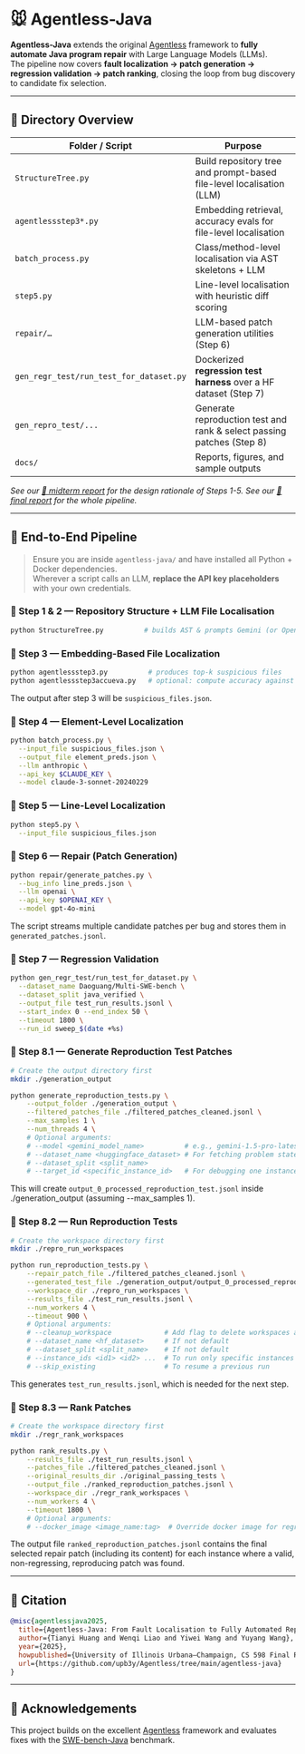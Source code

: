 # 🐭 Agentless-Java

**Agentless-Java** extends the original [Agentless](https://github.com/OpenAutoCoder/Agentless) framework to **fully automate Java program repair** with Large Language Models (LLMs).  
The pipeline now covers **fault localization → patch generation → regression validation → patch ranking**, closing the loop from bug discovery to candidate fix selection.

---

## 📁 Directory Overview

| Folder / Script | Purpose |
|-----------------|---------|
| `StructureTree.py` | Build repository tree and prompt-based file-level localisation (LLM) |
| `agentlessstep3*.py` | Embedding retrieval, accuracy evals for file-level localisation |
| `batch_process.py` | Class/​method-level localisation via AST skeletons + LLM |
| `step5.py` | Line-level localisation with heuristic diff scoring |
| `repair/…` | LLM-based patch generation utilities (Step 6) |
| `gen_regr_test/run_test_for_dataset.py` | Dockerized **regression test harness** over a HF dataset (Step 7) |
| `gen_repro_test/...` | Generate reproduction test and rank & select passing patches (Step 8) |
| `docs/` | Reports, figures, and sample outputs |

*See our [📄 midterm report](agentless-java/Agentless-Java_MidtermReport.pdf) for the design rationale of Steps 1-5.*
*See our [📄 final report](agentless-java/Agentless-Java_FinalReport.pdf) for the whole pipeline.*

---

## 🚀 End-to-End Pipeline

> Ensure you are inside `agentless-java/` and have installed all Python + Docker dependencies.  
> Wherever a script calls an LLM, **replace the API key placeholders** with your own credentials.

### 🔹 Step 1 & 2 — Repository Structure + LLM File Localisation
```bash
python StructureTree.py          # builds AST & prompts Gemini (or OpenAI)
````

### 🔹 Step 3 — Embedding-Based File Localization

```bash
python agentlessstep3.py          # produces top-k suspicious files
python agentlessstep3accueva.py   # optional: compute accuracy against GT
```
The output after step 3 will be `suspicious_files.json`.

### 🔹 Step 4 — Element-Level Localization

```bash
python batch_process.py \
  --input_file suspicious_files.json \
  --output_file element_preds.json \
  --llm anthropic \
  --api_key $CLAUDE_KEY \
  --model claude-3-sonnet-20240229
```

### 🔹 Step 5 — Line-Level Localization

```bash
python step5.py \
  --input_file suspicious_files.json

```

### 🔹 Step 6 — **Repair (Patch Generation)**

```bash
python repair/generate_patches.py \
  --bug_info line_preds.json \
  --llm openai \
  --api_key $OPENAI_KEY \
  --model gpt-4o-mini
```

The script streams multiple candidate patches per bug and stores them in
`generated_patches.jsonl`.

### 🔹 Step 7 — **Regression Validation**

```bash
python gen_regr_test/run_test_for_dataset.py \
  --dataset_name Daoguang/Multi-SWE-bench \
  --dataset_split java_verified \
  --output_file test_run_results.jsonl \
  --start_index 0 --end_index 50 \
  --timeout 1800 \
  --run_id sweep_$(date +%s)
```

### 🔹 Step 8.1 — **Generate Reproduction Test Patches**

```bash
# Create the output directory first
mkdir ./generation_output

python generate_reproduction_tests.py \
    --output_folder ./generation_output \
    --filtered_patches_file ./filtered_patches_cleaned.jsonl \
    --max_samples 1 \
    --num_threads 4 \
    # Optional arguments:
    # --model <gemini_model_name>          # e.g., gemini-1.5-pro-latest
    # --dataset_name <huggingface_dataset> # For fetching problem statements
    # --dataset_split <split_name>
    # --target_id <specific_instance_id>   # For debugging one instance
```
This will create `output_0_processed_reproduction_test.jsonl` inside ./generation_output (assuming --max_samples 1).

### 🔹 Step 8.2 — **Run Reproduction Tests**

```bash
# Create the workspace directory first
mkdir ./repro_run_workspaces

python run_reproduction_tests.py \
    --repair_patch_file ./filtered_patches_cleaned.jsonl \
    --generated_test_file ./generation_output/output_0_processed_reproduction_test.jsonl \
    --workspace_dir ./repro_run_workspaces \
    --results_file ./test_run_results.jsonl \
    --num_workers 4 \
    --timeout 900 \
    # Optional arguments:
    # --cleanup_workspace             # Add flag to delete workspaces after runs
    # --dataset_name <hf_dataset>     # If not default
    # --dataset_split <split_name>    # If not default
    # --instance_ids <id1> <id2> ...  # To run only specific instances
    # --skip_existing                 # To resume a previous run
```
This generates `test_run_results.jsonl`, which is needed for the next step.

### 🔹 Step 8.3 — **Rank Patches**

```bash
# Create the workspace directory first
mkdir ./regr_rank_workspaces

python rank_results.py \
    --results_file ./test_run_results.jsonl \
    --patches_file ./filtered_patches_cleaned.jsonl \
    --original_results_dir ./original_passing_tests \
    --output_file ./ranked_reproduction_patches.jsonl \
    --workspace_dir ./regr_rank_workspaces \
    --num_workers 4 \
    --timeout 1800 \
    # Optional arguments:
    # --docker_image <image_name:tag>  # Override docker image for regression tests
```
The output file `ranked_reproduction_patches.jsonl` contains the final selected repair patch (including its content) for each instance where a valid, non-regressing, reproducing patch was found.



---

## 📝 Citation

```bibtex
@misc{agentlessjava2025,
  title={Agentless-Java: From Fault Localisation to Fully Automated Repair in the Java Ecosystem},
  author={Tianyi Huang and Wenqi Liao and Yiwei Wang and Yuyang Wang},
  year={2025},
  howpublished={University of Illinois Urbana–Champaign, CS 598 Final Report},
  url={https://github.com/upb3y/Agentless/tree/main/agentless-java}
}
```

---

## 🙌 Acknowledgements

This project builds on the excellent [Agentless](https://github.com/OpenAutoCoder/Agentless) framework and evaluates fixes with the
[SWE-bench-Java](https://arxiv.org/abs/2408.14354) benchmark.
